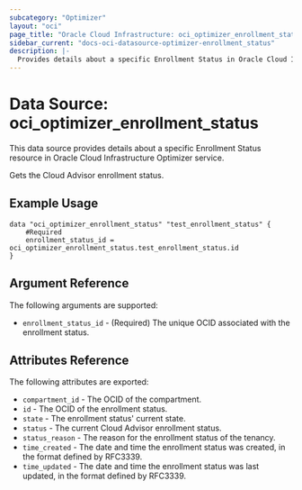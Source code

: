 ```yaml
---
subcategory: "Optimizer"
layout: "oci"
page_title: "Oracle Cloud Infrastructure: oci_optimizer_enrollment_status"
sidebar_current: "docs-oci-datasource-optimizer-enrollment_status"
description: |-
  Provides details about a specific Enrollment Status in Oracle Cloud Infrastructure Optimizer service
---
```


# Data Source: oci_optimizer_enrollment_status
This data source provides details about a specific Enrollment Status resource in Oracle Cloud Infrastructure Optimizer service.

Gets the Cloud Advisor enrollment status.


## Example Usage

```hcl
data "oci_optimizer_enrollment_status" "test_enrollment_status" {
	#Required
	enrollment_status_id = oci_optimizer_enrollment_status.test_enrollment_status.id
}
```

## Argument Reference

The following arguments are supported:

* `enrollment_status_id` - (Required) The unique OCID associated with the enrollment status.


## Attributes Reference

The following attributes are exported:

* `compartment_id` - The OCID of the compartment.
* `id` - The OCID of the enrollment status.
* `state` - The enrollment status' current state.
* `status` - The current Cloud Advisor enrollment status.
* `status_reason` - The reason for the enrollment status of the tenancy.
* `time_created` - The date and time the enrollment status was created, in the format defined by RFC3339.
* `time_updated` - The date and time the enrollment status was last updated, in the format defined by RFC3339.

